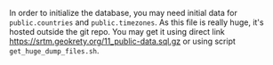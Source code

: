
In order to initialize the database, you may need initial data for `public.countries`
and `public.timezones`. As this file is really huge, it's hosted outside the
git repo. You may get it using direct link https://srtm.geokrety.org/11_public-data.sql.gz
or using script `get_huge_dump_files.sh`.
